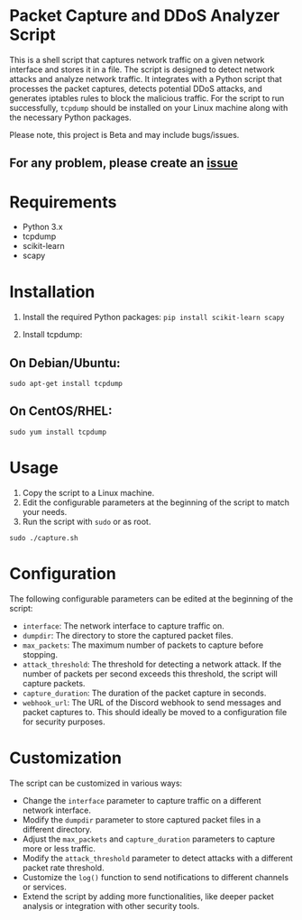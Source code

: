 # Packet Capture and DDoS Analyzer Script

This is a shell script that captures network traffic on a given network interface and stores it in a file. The script is designed to detect network attacks and analyze network traffic. It integrates with a Python script that processes the packet captures, detects potential DDoS attacks, and generates iptables rules to block the malicious traffic. For the script to run successfully, `tcpdump` should be installed on your Linux machine along with the necessary Python packages.

Please note, this project is Beta and may include bugs/issues. 

## For any problem, please create an [issue](https://github.com/ImAndromeda/AutoTCPDump-Discord/issues/new)

# Requirements

* Python 3.x
* tcpdump
* scikit-learn
* scapy

# Installation

1. Install the required Python packages:
```pip install scikit-learn scapy```

2. Install tcpdump:

## On Debian/Ubuntu: 
`sudo apt-get install tcpdump`

## On CentOS/RHEL: 
`sudo yum install tcpdump`

# Usage

1. Copy the script to a Linux machine.
2. Edit the configurable parameters at the beginning of the script to match your needs.
3. Run the script with `sudo` or as root.

`sudo ./capture.sh`

# Configuration

The following configurable parameters can be edited at the beginning of the script:

* `interface`: The network interface to capture traffic on.
* `dumpdir`: The directory to store the captured packet files.
* `max_packets`: The maximum number of packets to capture before stopping.
* `attack_threshold`: The threshold for detecting a network attack. If the number of packets per second exceeds this threshold, the script will capture packets.
* `capture_duration`: The duration of the packet capture in seconds.
* `webhook_url`: The URL of the Discord webhook to send messages and packet captures to. This should ideally be moved to a configuration file for security purposes.

# Customization

The script can be customized in various ways:

* Change the `interface` parameter to capture traffic on a different network interface.
* Modify the `dumpdir` parameter to store captured packet files in a different directory.
* Adjust the `max_packets` and `capture_duration` parameters to capture more or less traffic.
* Modify the `attack_threshold` parameter to detect attacks with a different packet rate threshold.
* Customize the `log()` function to send notifications to different channels or services.
* Extend the script by adding more functionalities, like deeper packet analysis or integration with other security tools.
